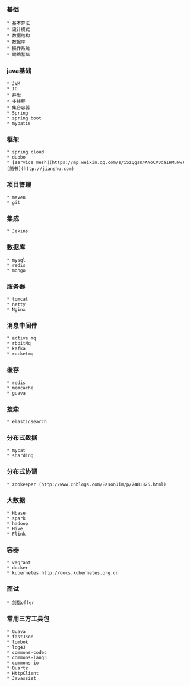 ### 基础
	* 基本算法
	* 设计模式
	* 数据结构
	* 数据库
	* 操作系统
	* 网络基础

### java基础
	* JVM
	* IO
	* 并发
	* 多线程
	* 集合容器
	* Spring
	* spring boot
	* mybatis

### 框架
	* spring cloud
	* dubbo
	* [service mesh](https://mp.weixin.qq.com/s/iSzQgsK4ANoCV0daIHMuNw)
	[简书](http://jianshu.com)
	
### 项目管理
	* maven
	* git

### 集成
	* Jekins
### 数据库
	* mysql
	* redis
	* mongo

### 服务器	
	* tomcat 
	* netty 
	* Nginx

### 消息中间件
	* active mq
	* rbbitMq
	* kafka
	* rocketmq

### 缓存
	* redis
	* memcache
	* guava

### 搜索
	* elasticsearch
	
### 分布式数据
	* mycat
	* sharding

### 分布式协调
	* zookeeper (http://www.cnblogs.com/EasonJim/p/7481825.html)
### 大数据
	* Hbase
	* spark
	* hadoop
	* Hive
	* Flink
	
### 容器
	* vagrant
	* docker
	* kubernetes http://docs.kubernetes.org.cn
	
### 面试
	* 剑指offer
	
### 常用三方工具包
	* Guava
	* fastJson
	* lombok
	* log4J
	* commons-codec
	* commons-lang3
	* commons-io
	* Quartz
	* HttpClient
	* Javassist	
	
	
